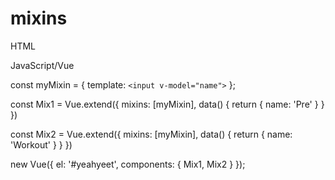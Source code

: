 # mixins
HTML

<div id="yeahyeet">
  <Mix1></Mix1>
  <Mix2></Mix2>
</div>

JavaScript/Vue

const myMixin = {
	template: `<input v-model="name">`
};

const Mix1 = Vue.extend({
  mixins: [myMixin],
  data() {
  	return { name: 'Pre' }
  }
})

const Mix2 = Vue.extend({
  mixins: [myMixin],
  data() {
  	return { name: 'Workout' }
  }
})

new Vue({
    el: '#yeahyeet',
    components: { Mix1, Mix2 }
});
